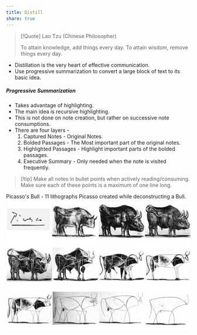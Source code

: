 ```yaml
---
title: Distill
share: true
---
```



 > 
 > \[!Quote\] Lao Tzu (Chinese Philosopher)
 > 
 > To attain knowledge, add things every day.
 > To attain wisdom, remove things every day.

* Distillation is the very heart of effective communication.
* Use progressive summarization to convert a large block of text to its basic idea.

##### Progressive Summarization

* Takes advantage of highlighting.
* The main idea is recursive highlighting.
* This is not done on note creation, but rather on successive note consumptions.
* There are four layers - 
  1. Captured Notes - Original Notes.
  1. Bolded Passages - The Most important part of the original notes.
  1. Highlighted Passages - Highlight important parts of the bolded passages.
  1. Executive Summary -  Only needed when the note is visited frequently.

 > 
 > \[!tip\]
 > Make all notes in bullet points when actively reading/consuming. Make sure each of these points is a maximum of one line long.

Picasso's Bull - 11 lithographs Picasso created while deconstructing a Bull.
![Picasso's Bull.jpeg](./2.%20Areas/Productivity/Picasso's%20Bull.jpeg)
